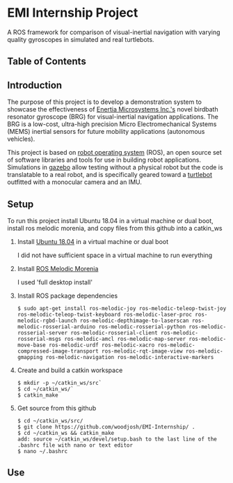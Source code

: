 # EMI Internship Project
A ROS framework for comparison of visual-inertial navigation with varying quality gyroscopes in simulated and real turtlebots. 

## Table of Contents

## Introduction 
The purpose of this project is to develop a demonstration system to showcase the effectiveness of [Enertia Microsystems Inc.'s](https://enertia-micro.com) novel birdbath resonator gyroscope (BRG) for visual-inertial navigation applications. The BRG is a low-cost, ultra-high precision Micro Electromechanical Systems (MEMS) inertial sensors for future mobility applications (autonomous vehicles).

This project is based on [robot operating system](https://www.ros.org) (ROS), an open source set of software libraries and tools for use in building robot applications. Simulations in [gazebo](http://gazebosim.org) allow testing without a physical robot but the code is translatable to a real robot, and is specifically geared toward a [turtlebot](http://www.robotis.us/turtlebot-3/) outfitted with a monocular camera and an IMU. 

## Setup
To run this project install Ubuntu 18.04 in a virtual machine or dual boot, install ros melodic morenia, and copy files from this github into a catkin_ws
1. Install [Ubuntu 18.04](https://releases.ubuntu.com/18.04/) in a virtual machine or dual boot 

    I did not have sufficient space in a virtual machine to run everything 
1. Install [ROS Melodic Morenia](http://wiki.ros.org/melodic/Installation/Ubuntu) 

    I used 'full desktop install'
1. Install ROS package dependencies 
    ```    
    $ sudo apt-get install ros-melodic-joy ros-melodic-teleop-twist-joy ros-melodic-teleop-twist-keyboard ros-melodic-laser-proc ros-melodic-rgbd-launch ros-melodic-depthimage-to-laserscan ros-melodic-rosserial-arduino ros-melodic-rosserial-python ros-melodic-rosserial-server ros-melodic-rosserial-client ros-melodic-rosserial-msgs ros-melodic-amcl ros-melodic-map-server ros-melodic-move-base ros-melodic-urdf ros-melodic-xacro ros-melodic-compressed-image-transport ros-melodic-rqt-image-view ros-melodic-gmapping ros-melodic-navigation ros-melodic-interactive-markers
    ```

1. Create and build a catkin workspace 
    ```
    $ mkdir -p ~/catkin_ws/src`
    $ cd ~/catkin_ws/`
    $ catkin_make
    ```
1. Get source from this github 
    ```
    $ cd ~/catkin_ws/src/ 
    $ git clone https://github.com/woodjosh/EMI-Internship/ .
    $ cd ~/catkin_ws && catkin_make
    add: source ~/catkin_ws/devel/setup.bash to the last line of the .bashrc file with nano or text editor
    $ nano ~/.bashrc 
    ```
    


## Use 
